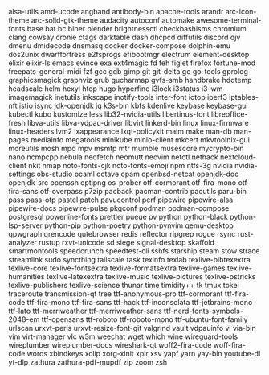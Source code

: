 alsa-utils
amd-ucode
angband
antibody-bin
apache-tools
arandr
arc-icon-theme
arc-solid-gtk-theme
audacity
autoconf
automake
awesome-terminal-fonts
base
bat
bc
biber
blender
brightnessctl
checkbashisms
chromium
clang
cowsay
cronie
ctags
darktable
dash
dhcpcd
diffutils
discord
djv
dmenu
dmidecode
dnsmasq
docker
docker-compose
dolphin-emu
dos2unix
dwarffortress
e2fsprogs
efibootmgr
electrum
element-desktop
elixir
elixir-ls
emacs
evince
exa
ext4magic
fd
feh
figlet
firefox
fortune-mod
freepats-general-midi
fzf
gcc
gdb
gimp
git
git-delta
go
go-tools
gprolog
graphicsmagick
graphviz
grub
gucharmap
gvfs-smb
handbrake
hddtemp
headscale
helm
hexyl
htop
hugo
hyperfine
i3lock
i3status
i3-wm
imagemagick
inetutils
inkscape
inotify-tools
inter-font
iotop
iperf3
iptables-nft
istio
isync
jdk-openjdk
jq
k3s-bin
kbfs
kdenlive
keybase
keybase-gui
kubectl
kubo
kustomize
less
lib32-nvidia-utils
libertinus-font
libreoffice-fresh
libva-utils
libva-vdpau-driver
libvirt
linkerd-bin
linux
linux-firmware
linux-headers
lvm2
lxappearance
lxqt-policykit
maim
make
man-db
man-pages
mediainfo
megatools
minikube
minio-client
mkcert
mkvtoolnix-gui
moreutils
mosh
mpd
mpv
msmtp
mtr
mumble
musescore
mycrypto-bin
nano
ncmpcpp
nebula
neofetch
neomutt
neovim
netctl
nethack
nextcloud-client
nkit
nmap
noto-fonts-cjk
noto-fonts-emoji
npm
ntfs-3g
nvidia
nvidia-settings
obs-studio
ocaml
octave
opam
openbsd-netcat
openjdk-doc
openjdk-src
openssh
optipng
os-prober
otf-cormorant
otf-fira-mono
otf-fira-sans
otf-overpass
p7zip
pacback
pacman-contrib
pacutils
paru-bin
pass
pass-otp
pastel
patch
pavucontrol
perf
pipewire
pipewire-alsa
pipewire-docs
pipewire-pulse
pkgconf
podman
podman-compose
postgresql
powerline-fonts
prettier
pueue
pv
python
python-black
python-lsp-server
python-pip
python-poetry
python-pynvim
qemu-desktop
qpwgraph
qrencode
qutebrowser
redis
reflector
ripgrep
rogue
rsync
rust-analyzer
rustup
rxvt-unicode
sd
siege
signal-desktop
skaffold
smartmontools
speedcrunch
speedtest-cli
sshfs
starship
steam
stow
strace
streamlink
sudo
syncthing
tailscale
task
texinfo
texlab
texlive-bibtexextra
texlive-core
texlive-fontsextra
texlive-formatsextra
texlive-games
texlive-humanities
texlive-latexextra
texlive-music
texlive-pictures
texlive-pstricks
texlive-publishers
texlive-science
thunar
time
timidity++
tk
tmux
tokei
traceroute
transmission-qt
tree
ttf-anonymous-pro
ttf-cormorant
ttf-fira-code
ttf-fira-mono
ttf-fira-sans
ttf-hack
ttf-inconsolata
ttf-jetbrains-mono
ttf-lato
ttf-merriweather
ttf-merriweather-sans
ttf-nerd-fonts-symbols-2048-em
ttf-opensans
ttf-roboto
ttf-roboto-mono
ttf-ubuntu-font-family
urlscan
urxvt-perls
urxvt-resize-font-git
valgrind
vault
vdpauinfo
vi
via-bin
vim
virt-manager
vlc
w3m
weechat
wget
which
wine
wireguard-tools
wireplumber
wireplumber-docs
wireshark-qt
woff2-fira-code
woff-fira-code
words
xbindkeys
xclip
xorg-xinit
xplr
xsv
yapf
yarn
yay-bin
youtube-dl
yt-dlp
zathura
zathura-pdf-mupdf
zip
zoom
zsh
